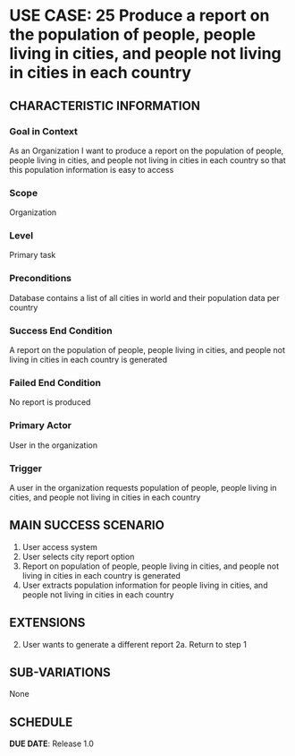 # USE CASE: 25  Produce a report on the population of people, people living in cities, and people not living in cities in each country

## CHARACTERISTIC INFORMATION

### Goal in Context

As an Organization I want to produce a report on the population of people, people living in cities, and people not living in cities in each country so that this population information is easy to access

### Scope

Organization

### Level

Primary task

### Preconditions

Database contains a list of all cities in world and their population data per country

### Success End Condition

A report on the population of people, people living in cities, and people not living in cities in each country is generated

### Failed End Condition

No report is produced

### Primary Actor

User in the organization

### Trigger

A user in the organization requests population of people, people living in cities, and people not living in cities in each country

## MAIN SUCCESS SCENARIO
1. User access system
2. User selects city report option
3. Report on population of people, people living in cities, and people not living in cities in each country is generated
4. User extracts population information for people living in cities, and people not living in cities in each country


## EXTENSIONS
2. User wants to generate a different report
   2a. Return to step 1


## SUB-VARIATIONS

None

## SCHEDULE

**DUE DATE**: Release 1.0